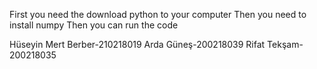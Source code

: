 First you need the download python to your computer
Then you need to install numpy
Then you can run the code 

Hüseyin Mert Berber-210218019 
Arda Güneş-200218039
Rifat Tekşam-200218035
